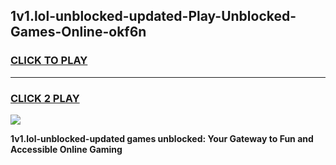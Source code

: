 
## 1v1.lol-unblocked-updated-Play-Unblocked-Games-Online-okf6n
<h3>
<a href="https://premium76.site?title=1v1.lol-unblocked-updated&ref=25A">CLICK TO PLAY</a></h3>
<hr>

<h3>
<a href="https://premium76.site?title=1v1.lol-unblocked-updated&ref=25A">CLICK 2 PLAY</a>
  
</h3>

<a href="https://premium76.site?title=1v1.lol-unblocked-updated&ref=25A"><img src="https://clearcache.store/games.png"></a>


**1v1.lol-unblocked-updated games unblocked: Your Gateway to Fun and Accessible Online Gaming**
